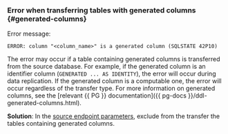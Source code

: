### Error when transferring tables with generated columns {#generated-columns}

Error message:

```text
ERROR: column "<column_name>" is a generated column (SQLSTATE 42P10)
```

The error may occur if a table containing generated columns is transferred from the source database. For example, if the generated column is an identifier column (`GENERATED ... AS IDENTITY`), the error will occur during data replication. If the generated column is a computable one, the error will occur regardless of the transfer type. For more information on generated columns, see the [relevant {{ PG }} documentation]({{ pg-docs }}/ddl-generated-columns.html).

**Solution**: In the [source endpoint parameters](../../../data-transfer/operations/endpoint/source/postgresql.md#additional-settings), exclude from the transfer the tables containing generated columns.
